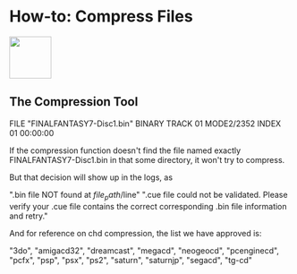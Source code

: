 # How-to: Compress Files

<img src="../../../wiki_icons/pixelitos/folder-blue-backup.png" width="75">

## The Compression Tool

FILE "FINALFANTASY7-Disc1.bin" BINARY
  TRACK 01 MODE2/2352
    INDEX 01 00:00:00

If the compression function doesn't find the file named exactly FINALFANTASY7-Disc1.bin in that some directory, it won't try to compress.

But that decision will show up in the logs, as 

 ".bin file NOT found at $file_path/$line"
 ".cue file could not be validated. Please verify your .cue file contains the correct corresponding .bin file information and retry."

 And for reference on chd compression, the list we have approved is:

"3do",
 "amigacd32",
 "dreamcast",
 "megacd",
 "neogeocd",
 "pcenginecd",
 "pcfx",
 "psp",
 "psx",
 "ps2",
 "saturn",
 "saturnjp",
 "segacd",
 "tg-cd"
